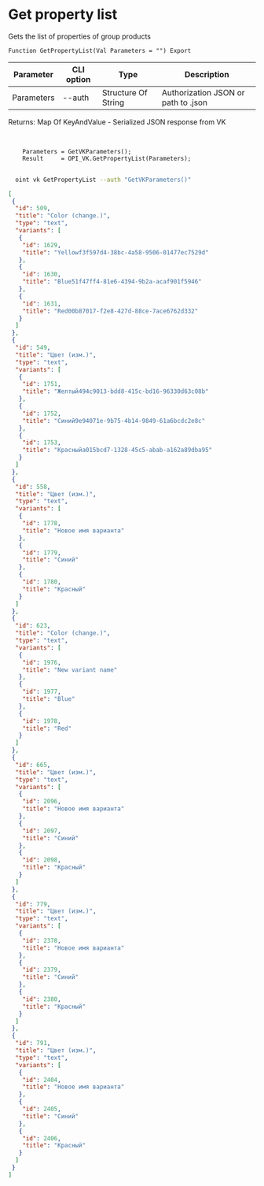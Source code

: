 ﻿---
sidebar_position: 1
---

# Get property list
 Gets the list of properties of group products



`Function GetPropertyList(Val Parameters = "") Export`

  | Parameter | CLI option | Type | Description |
  |-|-|-|-|
  | Parameters | --auth | Structure Of String | Authorization JSON or path to .json |

  
  Returns:  Map Of KeyAndValue - Serialized JSON response from VK

<br/>




```bsl title="Code example"
    Parameters = GetVKParameters();
    Result     = OPI_VK.GetPropertyList(Parameters);
```



```sh title="CLI command example"
    
  oint vk GetPropertyList --auth "GetVKParameters()"

```

```json title="Result"
[
 {
  "id": 509,
  "title": "Color (change.)",
  "type": "text",
  "variants": [
   {
    "id": 1629,
    "title": "Yellowf3f597d4-38bc-4a58-9506-01477ec7529d"
   },
   {
    "id": 1630,
    "title": "Blue51f47ff4-81e6-4394-9b2a-acaf901f5946"
   },
   {
    "id": 1631,
    "title": "Red00b87017-f2e8-427d-88ce-7ace6762d332"
   }
  ]
 },
 {
  "id": 549,
  "title": "Цвет (изм.)",
  "type": "text",
  "variants": [
   {
    "id": 1751,
    "title": "Желтый494c9013-bdd8-415c-bd16-96330d63c08b"
   },
   {
    "id": 1752,
    "title": "Синий9e94071e-9b75-4b14-9849-61a6bcdc2e8c"
   },
   {
    "id": 1753,
    "title": "Красныйa015bcd7-1328-45c5-abab-a162a89dba95"
   }
  ]
 },
 {
  "id": 558,
  "title": "Цвет (изм.)",
  "type": "text",
  "variants": [
   {
    "id": 1778,
    "title": "Новое имя варианта"
   },
   {
    "id": 1779,
    "title": "Синий"
   },
   {
    "id": 1780,
    "title": "Красный"
   }
  ]
 },
 {
  "id": 623,
  "title": "Color (change.)",
  "type": "text",
  "variants": [
   {
    "id": 1976,
    "title": "New variant name"
   },
   {
    "id": 1977,
    "title": "Blue"
   },
   {
    "id": 1978,
    "title": "Red"
   }
  ]
 },
 {
  "id": 665,
  "title": "Цвет (изм.)",
  "type": "text",
  "variants": [
   {
    "id": 2096,
    "title": "Новое имя варианта"
   },
   {
    "id": 2097,
    "title": "Синий"
   },
   {
    "id": 2098,
    "title": "Красный"
   }
  ]
 },
 {
  "id": 779,
  "title": "Цвет (изм.)",
  "type": "text",
  "variants": [
   {
    "id": 2378,
    "title": "Новое имя варианта"
   },
   {
    "id": 2379,
    "title": "Синий"
   },
   {
    "id": 2380,
    "title": "Красный"
   }
  ]
 },
 {
  "id": 791,
  "title": "Цвет (изм.)",
  "type": "text",
  "variants": [
   {
    "id": 2404,
    "title": "Новое имя варианта"
   },
   {
    "id": 2405,
    "title": "Синий"
   },
   {
    "id": 2406,
    "title": "Красный"
   }
  ]
 }
]
```
